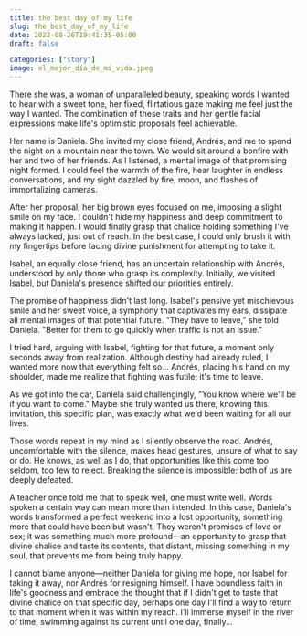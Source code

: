 ```yaml
---
title: the best day of my life
slug: the_best_day_of_my_life
date: 2022-08-26T19:41:35-05:00
draft: false

categories: ["story"]
image: el_mejor_día_de_mi_vida.jpeg
---
```


There she was, a woman of unparalleled beauty, speaking words I wanted to hear
with a sweet tone, her fixed, flirtatious gaze making me feel just the way I
wanted. The combination of these traits and her gentle facial expressions make
life's optimistic proposals feel achievable.

Her name is Daniela. She invited my close friend, Andrés, and me to spend the
night on a mountain near the town. We would sit around a bonfire with her and
two of her friends. As I listened, a mental image of that promising night
formed. I could feel the warmth of the fire, hear laughter in endless
conversations, and my sight dazzled by fire, moon, and flashes of immortalizing
cameras.

After her proposal, her big brown eyes focused on me, imposing a slight smile
on my face. I couldn't hide my happiness and deep commitment to making it
happen. I would finally grasp that chalice holding something I've always
lacked, just out of reach. In the best case, I could only brush it with my
fingertips before facing divine punishment for attempting to take it.

Isabel, an equally close friend, has an uncertain relationship with Andrés,
understood by only those who grasp its complexity. Initially, we visited
Isabel, but Daniela's presence shifted our priorities entirely.

The promise of happiness didn't last long. Isabel's pensive yet mischievous
smile and her sweet voice, a symphony that captivates my ears, dissipate all
mental images of that potential future. "They have to leave," she told Daniela.
"Better for them to go quickly when traffic is not an issue."

I tried hard, arguing with Isabel, fighting for that future, a moment only
seconds away from realization. Although destiny had already ruled, I wanted
more now that everything felt so... Andrés, placing his hand on my shoulder,
made me realize that fighting was futile; it's time to leave.

As we got into the car, Daniela said challengingly, "You know where we'll be if
you want to come." Maybe she truly wanted us there, knowing this invitation,
this specific plan, was exactly what we'd been waiting for all our lives.

Those words repeat in my mind as I silently observe the road. Andrés,
uncomfortable with the silence, makes head gestures, unsure of what to say or
do. He knows, as well as I do, that opportunities like this come too seldom,
too few to reject. Breaking the silence is impossible; both of us are deeply
defeated.

A teacher once told me that to speak well, one must write well. Words spoken a
certain way can mean more than intended. In this case, Daniela's words
transformed a perfect weekend into a lost opportunity, something more that
could have been but wasn't. They weren't promises of love or sex; it was
something much more profound—an opportunity to grasp that divine chalice and
taste its contents, that distant, missing something in my soul, that prevents
me from being truly happy.

I cannot blame anyone—neither Daniela for giving me hope, nor Isabel for taking
it away, nor Andrés for resigning himself. I have boundless faith in life's
goodness and embrace the thought that if I didn't get to taste that divine
chalice on that specific day, perhaps one day I'll find a way to return to that
moment when it was within my reach. I'll immerse myself in the river of time,
swimming against its current until one day, finally...
